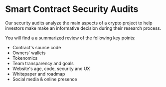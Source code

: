 # Smart Contract Security Audits

Our security audits analyze the main aspects of a crypto project to help investors make make an informative decision during their research process.

You will find a a summarized review of the following key points:
- Contract's source code
- Owners' wallets
- Tokenomics
- Team transparency and goals
- Website's age, code, security and UX
- Whitepaper and roadmap
- Social media & online presence
